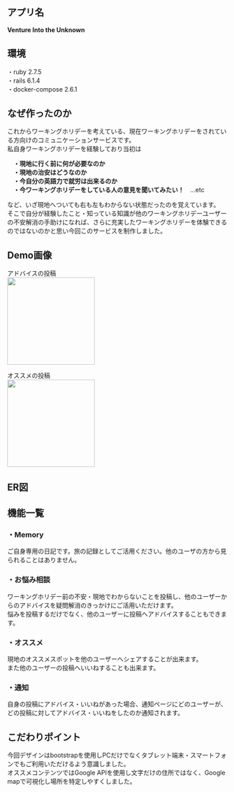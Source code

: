 ## アプリ名
**Venture Into the Unknown**

## 環境<br>
・ruby 2.7.5<br>
・rails 6.1.4<br>
・docker-compose 2.6.1


## なぜ作ったのか
これからワーキングホリデーを考えている、現在ワーキングホリデーをされている方向けのコミュニケーションサービスです。<br>
私自身ワーキングホリデーを経験しており当初は

　**・現地に行く前に何が必要なのか**<br>
　**・現地の治安はどうなのか**<br>
　**・今自分の英語力で就労は出来るのか**<br>
　**・今ワーキングホリデーをしている人の意見を聞いてみたい！**　...etc<br>

など、いざ現地へついても右も左もわからない状態だったのを覚えています。<br>
そこで自分が経験したこと・知っている知識が他のワーキングホリデーユーザーの不安解消の手助けになれば、さらに充実したワーキングホリデーを体験できるのではないのかと思い今回このサービスを制作しました。



## Demo画像

アドバイスの投稿<br>
<img src="https://user-images.githubusercontent.com/84885436/183929556-a8702dc8-3a52-4844-a156-df4d36ee8b42.jpg" width="200">


オススメの投稿<br>
<img src="https://user-images.githubusercontent.com/84885436/183929737-edc03fc4-1a69-42c3-ab70-2e2fd8b5b469.jpg" width="200">

## ER図




## 機能一覧
### ・Memory
 
ご自身専用の日記です。旅の記録としてご活用ください。他のユーザの方から見られることはありません。
  
### ・お悩み相談
  
ワーキングホリデー前の不安・現地でわからないことを投稿し、他のユーザーからのアドバイスを疑問解消のきっかけにご活用いただけます。<br>
悩みを投稿するだけでなく、他のユーザーに投稿へアドバイスすることもできます。
  
 ### ・オススメ
 
 現地のオススメスポットを他のユーザーへシェアすることが出来ます。<br>また他のユーザーの投稿へいいねすることも出来ます。
 
 ### ・通知
 
 自身の投稿にアドバイス・いいねがあった場合、通知ページにどのユーザーが、どの投稿に対してアドバイス・いいねをしたのか通知されます。



## こだわりポイント

今回デザインはbootstrapを使用しPCだけでなくタブレット端末・スマートフォンでもご利用いただけるよう意識しました。<br>
オススメコンテンツではGoogle APIを使用し文字だけの住所ではなく、Google mapで可視化し場所を特定しやすくしました。

